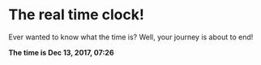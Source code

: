 # The real time clock!

Ever wanted to know what the time is? Well, your journey is about to end!

**The time is Dec 13, 2017, 07:26**